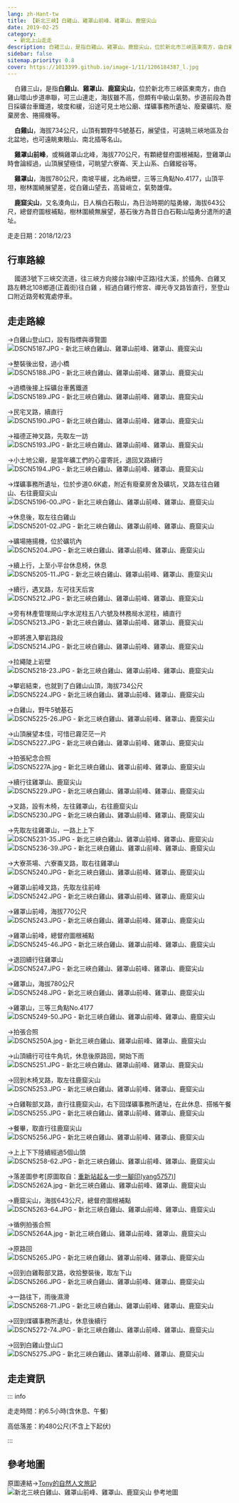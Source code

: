 ```yaml
---
lang: zh-Hant-tw
title: 【新北三峽】白雞山、雞罩山前峰、雞罩山、鹿窟尖山
date: 2019-02-25
category: 
  - 新北上山走走
description: 白雞三山，是指白雞山、雞罩山、鹿窟尖山，位於新北市三峽區東南方，由白雞山環山步道串聯，可三山連走，海拔雖不高，但頗有中級山氣勢。步道前段為昔日採礦台車鐵道，坡度和緩，沿途可見土地公廟、煤礦事務所遺址、廢棄礦坑、廢棄房舍、捲揚機等。
sidebar: false
sitemap.priority: 0.8
cover: https://1013399.github.io/image-1/11/1206184387_l.jpg
---
```


    白雞三山，是指**白雞山**、**雞罩山**、**鹿窟尖山**，位於新北市三峽區東南方，由白雞山環山步道串聯，可三山連走，海拔雖不高，但頗有中級山氣勢。步道前段為昔日採礦台車鐵道，坡度和緩，沿途可見土地公廟、煤礦事務所遺址、廢棄礦坑、廢棄房舍、捲揚機等。
<!-- more -->

    **白雞山**，海拔734公尺，山頂有顆野牛5號基石，展望佳，可遠眺三峽地區及台北盆地，也可遠眺東眼山、南北插等名山。  

    **雞罩山前峰**，或稱雞罩山北峰，海拔770公尺，有顆總督府圖根補點，登雞罩山時會論經過，山頂展望極佳，可眺望六寮崙、天上山系、白雞縱谷等。  

    **雞罩山**，海拔780公尺，南坡平緩，北為峭壁，三等三角點No.4177，山頂平坦，樹林圍繞展望差，從白雞山望去，高聳峭立，氣勢雄偉。  

    **鹿窟尖山**，又名湊角山，日人稱白石鞍山，為日治時期的隘勇線，海拔643公尺，總督府圖根補點，樹林圍繞無展望，基石後方為昔日白石鞍山隘勇分遣所的遺址。


走走日期：2018/12/23

## 行車路線
    國道3號下三峽交流道，往三峽方向接台3線(中正路)往大溪，於插角、白雞叉路左轉北108鄉道(正義街)往白雞 ，經過白雞行修宮、禪光寺叉路皆直行，至登山口附近路旁較寬處停車。

## 走走路線
→白雞山登山口，設有指標與導覽圖  
![DSCN5187.JPG - 新北三峽白雞山、雞罩山前峰、雞罩山、鹿窟尖山](https://1013399.github.io/image-1/11/1206184977_l.jpg)

→整裝後出發，過小橋  
![DSCN5188.JPG - 新北三峽白雞山、雞罩山前峰、雞罩山、鹿窟尖山](https://1013399.github.io/image-1/11/1206183891_l.jpg)

→過橋後接上採礦台車舊鐵道  
![DSCN5189.JPG - 新北三峽白雞山、雞罩山前峰、雞罩山、鹿窟尖山](https://1013399.github.io/image-1/11/1206184473_l.jpg)

→民宅叉路，續直行  
![DSCN5190.JPG - 新北三峽白雞山、雞罩山前峰、雞罩山、鹿窟尖山](https://1013399.github.io/image-1/11/1206184375_l.jpg)

→福德正神叉路，先取左一訪  
![DSCN5193.JPG - 新北三峽白雞山、雞罩山前峰、雞罩山、鹿窟尖山](https://1013399.github.io/image-1/11/1206183380_l.jpg)

→小土地公廟，是當年礦工們的心靈寄託，退回叉路續行  
![DSCN5194.JPG - 新北三峽白雞山、雞罩山前峰、雞罩山、鹿窟尖山](https://1013399.github.io/image-1/11/1206184678_l.jpg)

→煤礦事務所遺址，位於步道0.6K處，附近有廢棄房舍及礦坑，叉路左往白雞山、右往鹿窟尖山  
![DSCN5196-00.JPG - 新北三峽白雞山、雞罩山前峰、雞罩山、鹿窟尖山](https://1013399.github.io/image-1/11/1206184476_l.jpg)

→休息後，取左往白雞山  
![DSCN5201-02.JPG - 新北三峽白雞山、雞罩山前峰、雞罩山、鹿窟尖山](https://1013399.github.io/image-1/11/1206184978_l.jpg)

→礦場捲揚機，位於礦坑內  
![DSCN5204.JPG - 新北三峽白雞山、雞罩山前峰、雞罩山、鹿窟尖山](https://1013399.github.io/image-1/11/1206184772_l.jpg)

→續上行，上至小平台休息椅，休息  
![DSCN5205-11.JPG - 新北三峽白雞山、雞罩山前峰、雞罩山、鹿窟尖山](https://1013399.github.io/image-1/11/1206184873_l.jpg)

→續行，遇叉路，左可往天后宮  
![DSCN5212.JPG - 新北三峽白雞山、雞罩山前峰、雞罩山、鹿窟尖山](https://1013399.github.io/image-1/11/1206184875_l.jpg)

→旁有林產管理局山字水泥柱五八六號及林務局水泥柱，續直行  
![DSCN5213.JPG - 新北三峽白雞山、雞罩山前峰、雞罩山、鹿窟尖山](https://1013399.github.io/image-1/11/1206183381_l.jpg)

→即將進入攀岩路段  
![DSCN5214.JPG - 新北三峽白雞山、雞罩山前峰、雞罩山、鹿窟尖山](https://1013399.github.io/image-1/11/1206183894_l.jpg)

→拉繩陡上岩壁  
![DSCN5218-23.JPG - 新北三峽白雞山、雞罩山前峰、雞罩山、鹿窟尖山](https://1013399.github.io/image-1/11/1206184377_l.jpg)

→攀岩結束，也就到了白雞山山頂，海拔734公尺  
![DSCN5224.JPG - 新北三峽白雞山、雞罩山前峰、雞罩山、鹿窟尖山](https://1013399.github.io/image-1/11/1206184477_l.jpg)

→白雞山，野牛5號基石  
![DSCN5225-26.JPG - 新北三峽白雞山、雞罩山前峰、雞罩山、鹿窟尖山](https://1013399.github.io/image-1/11/1206184775_l.jpg)

→山頂展望本佳，可惜已霧茫茫一片  
![DSCN5227.JPG - 新北三峽白雞山、雞罩山前峰、雞罩山、鹿窟尖山](https://1013399.github.io/image-1/11/1206184378_l.jpg)

→拍張紀念合照  
![DSCN5227A.jpg - 新北三峽白雞山、雞罩山前峰、雞罩山、鹿窟尖山](https://1013399.github.io/image-1/11/1206184479_l.jpg)

→續行往雞罩山、鹿窟尖山  
![DSCN5229.JPG - 新北三峽白雞山、雞罩山前峰、雞罩山、鹿窟尖山](https://1013399.github.io/image-1/11/1206184876_l.jpg)

→叉路，設有木椅，左往雞罩山，右往鹿窟尖山  
![DSCN5230.JPG - 新北三峽白雞山、雞罩山前峰、雞罩山、鹿窟尖山](https://1013399.github.io/image-1/11/1206184981_l.jpg)

→先取左往雞罩山，一路上上下  
![DSCN5231-35.JPG - 新北三峽白雞山、雞罩山前峰、雞罩山、鹿窟尖山](https://1013399.github.io/image-1/11/1206184777_l.jpg)  
![DSCN5236-39.JPG - 新北三峽白雞山、雞罩山前峰、雞罩山、鹿窟尖山](https://1013399.github.io/image-1/11/1206183383_l.jpg)

→大寮茶場、六寮崙叉路，取右往雞罩山  
![DSCN5240.JPG - 新北三峽白雞山、雞罩山前峰、雞罩山、鹿窟尖山](https://1013399.github.io/image-1/11/1206184778_l.jpg)

→雞罩山前峰叉路，先取左往前峰  
![DSCN5242.JPG - 新北三峽白雞山、雞罩山前峰、雞罩山、鹿窟尖山](https://1013399.github.io/image-1/11/1206183896_l.jpg)

→雞罩山前峰，海拔770公尺  
![DSCN5243.JPG - 新北三峽白雞山、雞罩山前峰、雞罩山、鹿窟尖山](https://1013399.github.io/image-1/11/1206184380_l.jpg)

→雞罩山前峰，總督府圖根補點  
![DSCN5245-46.JPG - 新北三峽白雞山、雞罩山前峰、雞罩山、鹿窟尖山](https://1013399.github.io/image-1/11/1206184779_l.jpg)

→退回續行往雞罩山  
![DSCN5247.JPG - 新北三峽白雞山、雞罩山前峰、雞罩山、鹿窟尖山](https://1013399.github.io/image-1/11/1206183384_l.jpg)

→雞罩山，海拔780公尺  
![DSCN5248.JPG - 新北三峽白雞山、雞罩山前峰、雞罩山、鹿窟尖山](https://1013399.github.io/image-1/11/1206184780_l.jpg)

→雞罩山，三等三角點No.4177  
![DSCN5249-50.JPG - 新北三峽白雞山、雞罩山前峰、雞罩山、鹿窟尖山](https://1013399.github.io/image-1/11/1206184878_l.jpg)

→拍張合照  
![DSCN5250A.jpg - 新北三峽白雞山、雞罩山前峰、雞罩山、鹿窟尖山](https://1013399.github.io/image-1/11/1206184782_l.jpg)

→山頂續行可往牛角坑，休息後原路回，開始下雨  
![DSCN5251.JPG - 新北三峽白雞山、雞罩山前峰、雞罩山、鹿窟尖山](https://1013399.github.io/image-1/11/1206184879_l.jpg)

→回到木椅叉路，取左往鹿窟尖山  
![DSCN5253.JPG - 新北三峽白雞山、雞罩山前峰、雞罩山、鹿窟尖山](https://1013399.github.io/image-1/11/1206184382_l.jpg)

→白雞鞍部叉路，直行往鹿窟尖山，右下回煤礦事務所遺址，在此休息、搭帳午餐  
![DSCN5255.JPG - 新北三峽白雞山、雞罩山前峰、雞罩山、鹿窟尖山](https://1013399.github.io/image-1/11/1206184880_l.jpg)

→餐畢，取直行往鹿窟尖山  
![DSCN5256.JPG - 新北三峽白雞山、雞罩山前峰、雞罩山、鹿窟尖山](https://1013399.github.io/image-1/11/1206184679_l.jpg)

→上上下下陸續經過5個山頭  
![DSCN5258-62.JPG - 新北三峽白雞山、雞罩山前峰、雞罩山、鹿窟尖山](https://1013399.github.io/image-1/11/1206184783_l.jpg)

→落差圖參考\[原圖取自：[重新站起＆一步一腳印(yang5757)](https://blog.xuite.net/yang5757/blog/172417962)\]  
![DSCN5262A.jpg - 新北三峽白雞山、雞罩山前峰、雞罩山、鹿窟尖山](https://1013399.github.io/image-1/11/1206184784_l.jpg)

→鹿窟尖山，海拔643公尺，總督府圖根補點  
![DSCN5263-64.JPG - 新北三峽白雞山、雞罩山前峰、雞罩山、鹿窟尖山](https://1013399.github.io/image-1/11/1206184785_l.jpg)

→循例拍張合照  
![DSCN5264A.jpg - 新北三峽白雞山、雞罩山前峰、雞罩山、鹿窟尖山](https://1013399.github.io/image-1/11/1206183387_l.jpg)

→原路回  
![DSCN5265.JPG - 新北三峽白雞山、雞罩山前峰、雞罩山、鹿窟尖山](https://1013399.github.io/image-1/11/1206184680_l.jpg)

→回到白雞鞍部叉路，收拾整裝後，取左下山  
![DSCN5266.JPG - 新北三峽白雞山、雞罩山前峰、雞罩山、鹿窟尖山](https://1013399.github.io/image-1/11/1206184385_l.jpg)

→一路往下，雨後濕滑  
![DSCN5268-71.JPG - 新北三峽白雞山、雞罩山前峰、雞罩山、鹿窟尖山](https://1013399.github.io/image-1/11/1206183388_l.jpg)

→回到煤礦事務所遺址，休息後續行  
![DSCN5272-74.JPG - 新北三峽白雞山、雞罩山前峰、雞罩山、鹿窟尖山](https://1013399.github.io/image-1/11/1206184681_l.jpg)

→回到白雞山登山口  
![DSCN5275.JPG - 新北三峽白雞山、雞罩山前峰、雞罩山、鹿窟尖山](https://1013399.github.io/image-1/11/1206184387_l.jpg)

## 走走資訊
::: info

走走時間：約6.5小時(含休息、午餐)

高低落差：約480公尺(不含上下起伏)

:::

## 參考地圖
原圖連結→[Tony的自然人文旅記](http://www.tonyhuang39.com/tony0815/tony0815.html)  
![新北三峽白雞山、雞罩山前峰、雞罩山、鹿窟尖山 參考地圖](https://1013399.github.io/image-1/11/1206183911_l.jpg)